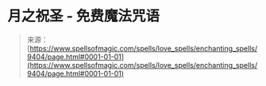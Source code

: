 <!--yml

分类：未分类

日期：2024-06-12 18:45:39

-->

# 月之祝圣 - 免费魔法咒语

> 来源：[https://www.spellsofmagic.com/spells/love_spells/enchanting_spells/9404/page.html#0001-01-01](https://www.spellsofmagic.com/spells/love_spells/enchanting_spells/9404/page.html#0001-01-01)
